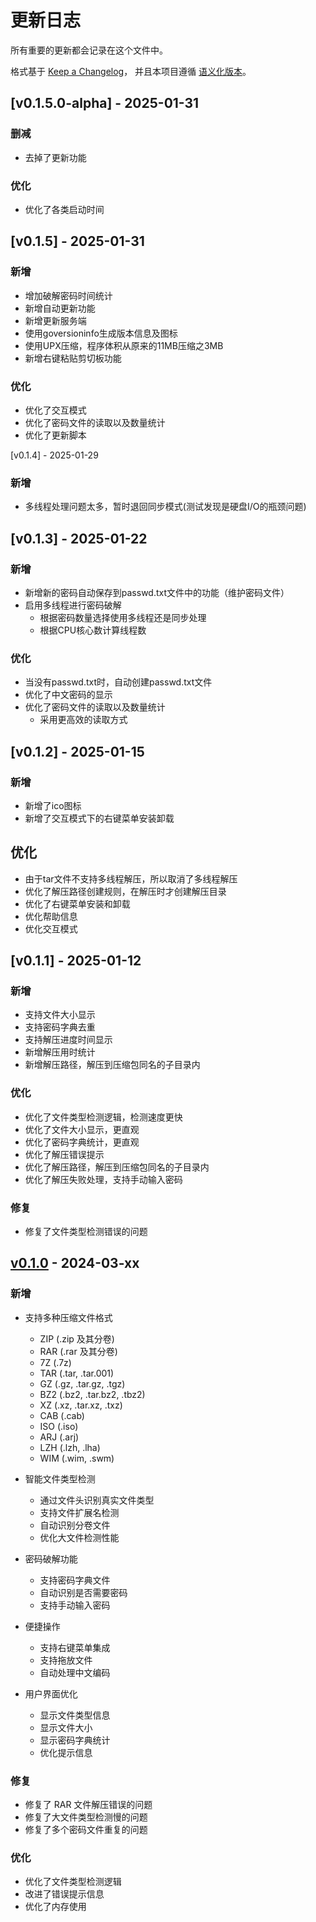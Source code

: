 # 更新日志

所有重要的更新都会记录在这个文件中。

格式基于 [Keep a Changelog](https://keepachangelog.com/zh-CN/1.0.0/)，
并且本项目遵循 [语义化版本](https://semver.org/lang/zh-CN/)。


## [v0.1.5.0-alpha] - 2025-01-31

### 删减
- 去掉了更新功能

### 优化
- 优化了各类启动时间


## [v0.1.5] - 2025-01-31

### 新增
- 增加破解密码时间统计
- 新增自动更新功能
- 新增更新服务端
- 使用goversioninfo生成版本信息及图标
- 使用UPX压缩，程序体积从原来的11MB压缩之3MB
- 新增右键粘贴剪切板功能


### 优化
- 优化了交互模式
- 优化了密码文件的读取以及数量统计
- 优化了更新脚本

[v0.1.4] - 2025-01-29
### 新增
- 多线程处理问题太多，暂时退回同步模式(测试发现是硬盘I/O的瓶颈问题)



## [v0.1.3] - 2025-01-22

### 新增
- 新增新的密码自动保存到passwd.txt文件中的功能（维护密码文件）
- 启用多线程进行密码破解
  - 根据密码数量选择使用多线程还是同步处理
  - 根据CPU核心数计算线程数

### 优化
- 当没有passwd.txt时，自动创建passwd.txt文件
- 优化了中文密码的显示
- 优化了密码文件的读取以及数量统计
  - 采用更高效的读取方式

## [v0.1.2] - 2025-01-15

### 新增
- 新增了ico图标
- 新增了交互模式下的右键菜单安装卸载

## 优化
- 由于tar文件不支持多线程解压，所以取消了多线程解压
- 优化了解压路径创建规则，在解压时才创建解压目录
- 优化了右键菜单安装和卸载
- 优化帮助信息
- 优化交互模式

## [v0.1.1] - 2025-01-12

### 新增
- 支持文件大小显示
- 支持密码字典去重
- 支持解压进度时间显示
- 新增解压用时统计
- 新增解压路径，解压到压缩包同名的子目录内

### 优化
- 优化了文件类型检测逻辑，检测速度更快
- 优化了文件大小显示，更直观
- 优化了密码字典统计，更直观
- 优化了解压错误提示
- 优化了解压路径，解压到压缩包同名的子目录内
- 优化了解压失败处理，支持手动输入密码

### 修复
- 修复了文件类型检测错误的问题





## [v0.1.0] - 2024-03-xx

### 新增
- 支持多种压缩文件格式
  - ZIP (.zip 及其分卷)
  - RAR (.rar 及其分卷)
  - 7Z (.7z)
  - TAR (.tar, .tar.001)
  - GZ (.gz, .tar.gz, .tgz)
  - BZ2 (.bz2, .tar.bz2, .tbz2)
  - XZ (.xz, .tar.xz, .txz)
  - CAB (.cab)
  - ISO (.iso)
  - ARJ (.arj)
  - LZH (.lzh, .lha)
  - WIM (.wim, .swm)

- 智能文件类型检测
  - 通过文件头识别真实文件类型
  - 支持文件扩展名检测
  - 自动识别分卷文件
  - 优化大文件检测性能

- 密码破解功能
  - 支持密码字典文件
  - 自动识别是否需要密码
  - 支持手动输入密码

- 便捷操作
  - 支持右键菜单集成
  - 支持拖放文件
  - 自动处理中文编码

- 用户界面优化
  - 显示文件类型信息
  - 显示文件大小
  - 显示密码字典统计
  - 优化提示信息

### 修复
- 修复了 RAR 文件解压错误的问题
- 修复了大文件类型检测慢的问题
- 修复了多个密码文件重复的问题

### 优化
- 优化了文件类型检测逻辑
- 改进了错误提示信息
- 优化了内存使用

[v0.1.0]: https://github.com/hillghost86/7zrpw/releases/tag/v0.1.0
